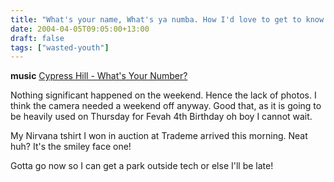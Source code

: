 ```yaml
---
title: "What's your name, What's ya numba. How I'd love to get to know ya."
date: 2004-04-05T09:05:00+13:00
draft: false
tags: ["wasted-youth"]
---
```


**music** [Cypress Hill - What's Your Number?](https://www.youtube.com/watch?v=NFE7gTvalHw)

Nothing significant happened on the weekend. Hence the lack of photos. I think the camera needed a weekend off anyway. Good that, as it is going to be heavily used on Thursday for Fevah 4th Birthday oh boy I cannot wait.

My Nirvana tshirt I won in auction at Trademe arrived this morning. Neat huh? It's the smiley face one!

Gotta go now so I can get a park outside tech or else I'll be late! 